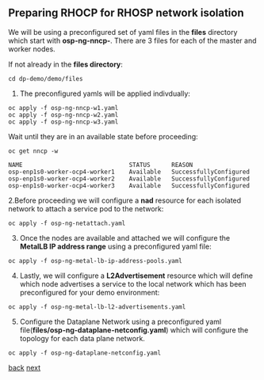 ## Preparing RHOCP for RHOSP network isolation

We will be using a preconfigured set of yaml files in the **files** directory which
start with **osp-ng-nncp-**. There are 3 files for each of the master and worker nodes.

If not already in the **files directory**:

```
cd dp-demo/demo/files
```

1. The preconfigured yamls will be applied indivdually:

```
oc apply -f osp-ng-nncp-w1.yaml
oc apply -f osp-ng-nncp-w2.yaml
oc apply -f osp-ng-nncp-w3.yaml
```

Wait until they are in an available state before proceeding:

```
oc get nncp -w
```

```
NAME                              STATUS      REASON
osp-enp1s0-worker-ocp4-worker1    Available   SuccessfullyConfigured
osp-enp1s0-worker-ocp4-worker2    Available   SuccessfullyConfigured
osp-enp1s0-worker-ocp4-worker3    Available   SuccessfullyConfigured
```

2.Before proceeding we will configure  a **nad** resource for each isolated network to
attach a service pod to the network:

```
oc apply -f osp-ng-netattach.yaml
```

3. Once the nodes are available and attached we will configure the **MetalLB IP address range** using
a preconfigured yaml file:

```
oc apply -f osp-ng-metal-lb-ip-address-pools.yaml
```

4. Lastly, we will configure a **L2Advertisement** resource which will define which node advertises a
service to the local network which has been preconfigured for your demo environment:

```
oc apply -f osp-ng-metal-lb-l2-advertisements.yaml
```

5. Configure the Dataplane Network using a preconfigured yaml file(**files/osp-ng-dataplane-netconfig.yaml**)
which will configure the topology for each data plane network.

```
oc apply -f osp-ng-dataplane-netconfig.yaml
```

[back](secure.md) [next](create-cp.md)
